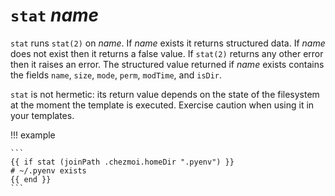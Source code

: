 # `stat` *name*

`stat` runs `stat(2)` on *name*. If *name* exists it returns structured data.
If *name* does not exist then it returns a false value. If `stat(2)` returns
any other error then it raises an error. The structured value returned if
*name* exists contains the fields `name`, `size`, `mode`, `perm`, `modTime`,
and `isDir`.

`stat` is not hermetic: its return value depends on the state of the filesystem
at the moment the template is executed. Exercise caution when using it in your
templates.

!!! example

    ```
    {{ if stat (joinPath .chezmoi.homeDir ".pyenv") }}
    # ~/.pyenv exists
    {{ end }}
    ```
